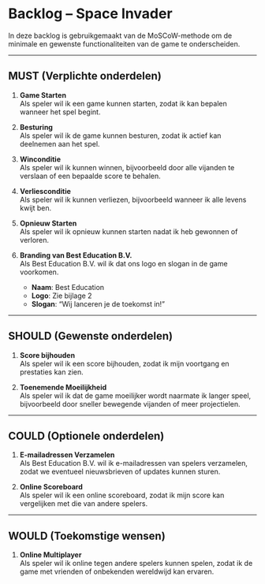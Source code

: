 # Backlog – Space Invader

In deze backlog is gebruikgemaakt van de MoSCoW-methode om de minimale en gewenste functionaliteiten van de game te onderscheiden.

---

## MUST (Verplichte onderdelen)

1. **Game Starten**  
   Als speler wil ik een game kunnen starten, zodat ik kan bepalen wanneer het spel begint.

2. **Besturing**  
   Als speler wil ik de game kunnen besturen, zodat ik actief kan deelnemen aan het spel.

3. **Winconditie**  
   Als speler wil ik kunnen winnen, bijvoorbeeld door alle vijanden te verslaan of een bepaalde score te behalen.

4. **Verliesconditie**  
   Als speler wil ik kunnen verliezen, bijvoorbeeld wanneer ik alle levens kwijt ben.

5. **Opnieuw Starten**  
   Als speler wil ik opnieuw kunnen starten nadat ik heb gewonnen of verloren.

6. **Branding van Best Education B.V.**  
   Als Best Education B.V. wil ik dat ons logo en slogan in de game voorkomen.  
   - **Naam**: Best Education  
   - **Logo**: Zie bijlage 2  
   - **Slogan**: “Wij lanceren je de toekomst in!”

---

## SHOULD (Gewenste onderdelen)

1. **Score bijhouden**  
   Als speler wil ik een score bijhouden, zodat ik mijn voortgang en prestaties kan zien.

2. **Toenemende Moeilijkheid**  
   Als speler wil ik dat de game moeilijker wordt naarmate ik langer speel, bijvoorbeeld door sneller bewegende vijanden of meer projectielen.

---

## COULD (Optionele onderdelen)

1. **E-mailadressen Verzamelen**  
   Als Best Education B.V. wil ik e-mailadressen van spelers verzamelen, zodat we eventueel nieuwsbrieven of updates kunnen sturen.

2. **Online Scoreboard**  
   Als speler wil ik een online scoreboard, zodat ik mijn score kan vergelijken met die van andere spelers.

---

## WOULD (Toekomstige wensen)

1. **Online Multiplayer**  
   Als speler wil ik online tegen andere spelers kunnen spelen, zodat ik de game met vrienden of onbekenden wereldwijd kan ervaren.
